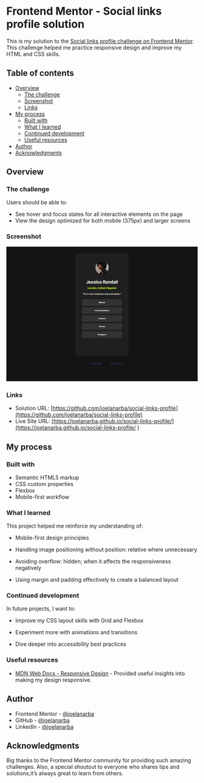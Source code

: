 # Frontend Mentor - Social links profile solution

This is my solution to the [Social links profile challenge on Frontend Mentor](https://www.frontendmentor.io/challenges/social-links-profile-UG32l9m6dQ). This challenge helped me practice responsive design and improve my HTML and CSS skills.

## Table of contents

- [Overview](#overview)
  - [The challenge](#the-challenge)
  - [Screenshot](#screenshot)
  - [Links](#links)
- [My process](#my-process)
  - [Built with](#built-with)
  - [What I learned](#what-i-learned)
  - [Continued development](#continued-development)
  - [Useful resources](#useful-resources)
- [Author](#author)
- [Acknowledgments](#acknowledgments)

## Overview

### The challenge

Users should be able to:

- See hover and focus states for all interactive elements on the page
- View the design optimized for both mobile (375px) and larger screens

### Screenshot

![](./assets/images/screenshot-SLP.png)

### Links

- Solution URL: [https://github.com/joelanarba/social-links-profile](https://github.com/joelanarba/social-links-profile)
- Live Site URL: [https://joelanarba.github.io/social-links-profile/](https://joelanarba.github.io/social-links-profile/ )

## My process

### Built with

- Semantic HTML5 markup
- CSS custom properties
- Flexbox
- Mobile-first workflow

### What I learned

This project helped me reinforce my understanding of:

- Mobile-first design principles

- Handling image positioning without position: relative where unnecessary

- Avoiding overflow: hidden; when it affects the responsiveness negatively

- Using margin and padding effectively to create a balanced layout

### Continued development

In future projects, I want to:

- Improve my CSS layout skills with Grid and Flexbox

- Experiment more with animations and transitions

- Dive deeper into accessibility best practices

### Useful resources

- [MDN Web Docs - Responsive Design](https://developer.mozilla.org/en-US/docs/Learn_web_development/Core/CSS_layout/Responsive_Design) - Provided useful insights into making my design responsive.

## Author

- Frontend Mentor - [@joelanarba](https://www.frontendmentor.io/profile/joelanarba) 
- GitHub - [@joelanarba](https://github.com/joelanarba)
- LinkedIn - [@joelanarba](https://www.linkedin.com/in/joelanarba/)

## Acknowledgments

Big thanks to the Frontend Mentor community for providing such amazing challenges. Also, a special shoutout to everyone who shares tips and solutions,it’s always great to learn from others.